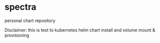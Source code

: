 # spectra
personal chart repository


Disclaimer: this is test to kubernetes helm chart install and volume mount & provisioning
